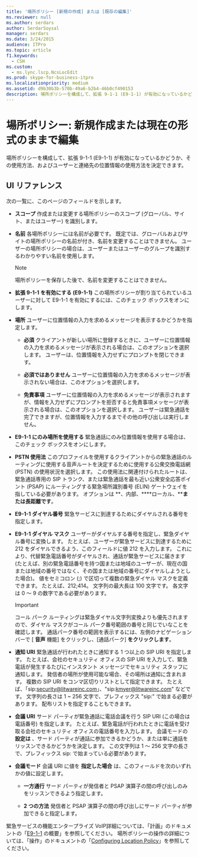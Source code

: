 ```yaml
---
title: '場所ポリシー [新規の作成] または [既存の編集]'
ms.reviewer: null
ms.author: serdars
author: SerdarSoysal
manager: serdars
ms.date: 3/24/2015
audience: ITPro
ms.topic: article
f1.keywords:
  - CSH
ms.custom:
  - ms.lync.lscp.NcsLocEdit
ms.prod: skype-for-business-itpro
ms.localizationpriority: medium
ms.assetid: d9b30b3b-570b-49a6-b2b4-46b0cf490153
description: 場所ポリシーを構成して、拡張 9-1-1 (E9-1-1) が有効になっているかどうか、その使用方法、およびユーザーと連絡先の位置情報の使用方法を決定できます。
---
```


# <a name="location-policy-create-new-or-edit-existing"></a>場所ポリシー: 新規作成または現在の形式のままで編集

場所ポリシーを構成して、拡張 9-1-1 (E9-1-1) が有効になっているかどうか、その使用方法、およびユーザーと連絡先の位置情報の使用方法を決定できます。

## <a name="ui-reference"></a>UI リファレンス

次の一覧に、このページのフィールドを示します。

- **スコープ** 作成または変更する場所ポリシーのスコープ (グローバル、サイト、またはユーザー) を識別します。

- **名前** 各場所ポリシーには名前が必要です。 既定では、グローバルおよびサイトの場所ポリシーの名前が付き、名前を変更することはできません。 ユーザーの場所ポリシーの場合は、ユーザーまたはユーザーのグループを識別するわかりやすい名前を使用します。

    > [!NOTE]
    > 場所ポリシーを保存した後で、名前を変更することはできません。

- **拡張 9-1-1 を有効にする (E9-1-1)** この場所ポリシーが割り当てられているユーザーに対して E9-1-1 を有効にするには、このチェック ボックスをオンにします。

- **場所** ユーザーに位置情報の入力を求めるメッセージを表示するかどうかを指定します。

  - **必須** クライアントが新しい場所に登録するときに、ユーザーに位置情報の入力を求めるメッセージが表示される場合は、このオプションを選択します。 ユーザーは、位置情報を入力せずにプロンプトを閉じできます。

  - **必須ではありません** ユーザーに位置情報の入力を求めるメッセージが表示されない場合は、このオプションを選択します。

  - **免責事項** ユーザーに位置情報の入力を求めるメッセージが表示されますが、情報を入力せずにプロンプトを拒否すると免責事項メッセージが表示される場合は、このオプションを選択します。 ユーザーは緊急通話を完了できますが、位置情報を入力するまでその他の呼び出しは実行しません。

- **E9-1-1 にのみ場所を使用する** 緊急通話にのみ位置情報を使用する場合は、このチェック ボックスをオンにします。

- **PSTN 使用法** このプロファイルを使用するクライアントからの緊急通話のルーティングに使用する音声ルートを決定するために使用する公衆交換電話網 (PSTN) の使用状況を選択します。 この使用法に関連付けられたルートは、緊急通話専用の SIP トランク、または緊急通話を最も近い公衆安全応答ポイント (PSAP) にルーティングする緊急場所識別番号 (ELIN) ゲートウェイを指している必要があります。 オプションは **、内部、****ローカル、****または長距離です**。

- **E9-1-1 ダイヤル番号** 緊急サービスに到達するためにダイヤルされる番号を指定します。

- **E9-1-1 ダイヤル マスク** ユーザーがダイヤルする番号を指定し、緊急ダイヤル番号に変換します。 たとえば、ユーザーが緊急サービスに到達するために 212 をダイヤルできるよう、このフィールドに値 212 を入力します。 これにより、代替緊急電話番号がダイヤルされ、通話が緊急サービスに届きます (たとえば、別の緊急電話番号を持つ国または地域のユーザーが、現在の国または地域の番号ではなく、その国または地域の番号にダイヤルしようとした場合)。 値をセミコロン (;) で区切って複数の緊急ダイヤル マスクを定義できます。 たとえば、212;414。 文字列の最大長は 100 文字です。 各文字は 0 ～ 9 の数字である必要があります。

    > [!IMPORTANT]
    > コール パーク ルーティングは緊急ダイヤル文字列変換よりも優先されますので、ダイヤル マスクがコール パーク番号範囲の番号と同じでいなことを確認します。 通話パーク番号の範囲を表示するには、左側のナビゲーション バーで [ **音声** 機能] をクリックし、[通話パーク] **をクリックします**。

- **通知 URI** 緊急通話が行われたときに通知する 1 つ以上の SIP URI を指定します。 たとえば、会社のセキュリティ オフィスの SIP URI を入力して、緊急電話が発生するたびにインスタント メッセージでセキュリティ スタッフに通知します。 発信者の場所が使用可能な場合、その場所は通知に含まれます。 複数の SIP URI をコンマ区切りリストとして指定できます。 たとえば、「sip:security@litwareinc.com」、"sip:kmyer@litwareinc.com" などです。 文字列の長さは 1 ~ 256 文字で、プレフィックス "sip:" で始まる必要があります。 配布リストを指定することもできます。

- **会議 URI** サード パーティが緊急通話に電話会議を行う SIP URI (この場合は電話番号) を指定します。 たとえば、緊急電話が行われたときに電話を受け取る会社のセキュリティ オフィスの電話番号を入力します。 会議モードの **設定は** 、サード パーティが通話に参加できるかどうか、または単に通話をリッスンできるかどうかを決定します。 この文字列は 1 ～ 256 文字の長さで、プレフィックス sip: で始まっている必要があります。

- **会議モード** 会議 URI に値を **指定した場合** は、このフィールドを次のいずれかの値に設定します。

  - **一方通行** サード パーティが発信者と PSAP 演算子の間の呼び出しのみをリッスンできるよう指定します。

  - **2 つの方法** 発信者と PSAP 演算子の間の呼び出しにサード パーティが参加できると指定します。

緊急サービスの機能エンタープライズ VoIP詳細については、「計画」のドキュメントの「[E9-1-1](/previous-versions/office/lync-server-2013/lync-server-2013-overview-of-e9-1-1) の概要」を参照してください。 場所ポリシーの操作の詳細については、「操作」のドキュメントの「[Configuring Location Policy](/previous-versions/office/lync-server-2013/lync-server-2013-viewing-location-policy-information)」を参照してください。